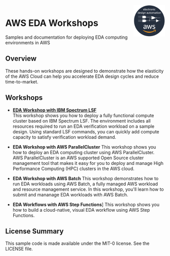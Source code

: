 <img align="right" width="100" src="shared/images/AWS_EDA_Dark_2018-08-27.png">

# AWS EDA Workshops

Samples and documentation for deploying EDA computing environments in AWS

## Overview

These hands-on workshops are designed to demonstrate how the elasticity of the AWS Cloud can help you accelerate EDA design cycles and reduce time-to-market.

## Workshops

- [**EDA Workshop with IBM Spectrum LSF**](workshops/eda-workshop-lsf)  
This workshop shows you how to deploy a fully functional compute cluster based on IBM Spectrum LSF.  The environment includes all resources required to run an EDA verification workload on a sample design. Using standard LSF commands, you can quickly add compute capacity to satisfy verification workload demand.

- **EDA Workshop with AWS ParallelCluster**
This workshop shows you how to deploy an EDA computing cluster using AWS ParallelCluster. AWS ParallelCluster is an AWS supported Open Source cluster management tool that makes it easy for you to deploy and manage High Performance Computing (HPC) clusters in the AWS cloud.

- **EDA Workshop with AWS Batch**
This workshop demonstrates how to run EDA workloads using AWS Batch, a fully managed AWS workload and resource management service. In this workshop, you'll learn how to submit and mananage EDA workloads with AWS Batch.

- **EDA Workflows with AWS Step Functions**] 
This workshop shows you how to build a cloud-native, visual EDA workflow using AWS Step Functions.  

## License Summary

This sample code is made available under the MIT-0 license. See the LICENSE file.
